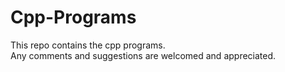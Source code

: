 # Cpp-Programs

This repo contains the cpp programs.<br/>
Any comments and suggestions are welcomed and appreciated.
